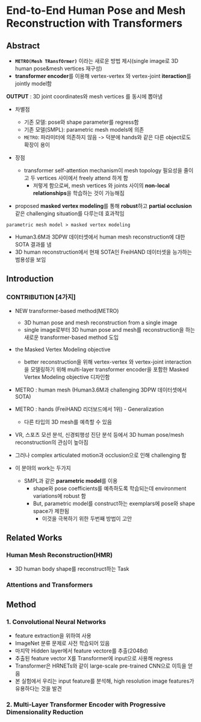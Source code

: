 # End-to-End Human Pose and Mesh Reconstruction with Transformers

## Abstract

- **```METRO(Mesh TRansfOrmer)```** 이라는 새로운 방법 제시(single image로 3D human pose&mesh vertices 재구성)
- **transformer encoder**를 이용해 vertex-vertex 와 vertex-joint **iteraction**를 jointly model함

**OUTPUT** : 3D joint coordinates와 mesh vertices 를 동시에 뽑아냄

- 차별점
  - 기존 모델: pose와 shape parameter를 regress함
  - 기존 모델(SMPL): parametric mesh models에 의존
  - ```METRO```: 파라미터에 의존하지 않음 -> 덕분에 hands와 같은 다른 object로도 확장이 용이

- 장점
  - transformer self-attention mechanism이 mesh topology 필요성을 줄이고 두 vertices 사이에서 freely attend 하게 함
    - 저렇게 함으로써, mesh vertices 와 joints 사이의 **non-local relationships**을 학습하는 것이 가능해짐
- proposed **masked vertex modeling**를 통해 **robust**하고 **partial occlusion**같은 challenging situation를 다루는데 효과적임


```parametric mesh model > masked vertex modeling```

- Human3.6M과 3DPW 데이터셋에서 human mesh reconstruction에 대한 SOTA 결과를 냄
- 3D human reconstruction에서 현재 SOTA인 FreiHAND 데이터셋을 능가하는 범용성을 보임

## Introduction

### CONTRIBUTION [4가지]
- NEW transformer-based method(METRO)
  - 3D human pose and mesh reconstruction from a single image
  - single image로부터 3D human pose and mesh를 reconstruction을 하는 새로운 transformer-based method 도입
- the Masked Vertex Modeling objective
  - better reconstruction을 위해 vertex-vertex 와 vertex-joint interaction을 모델링하기 위해 multi-layer transformer encoder을 포함한 Masked Vertex Modeling objective 디자인함 
- METRO : human mesh (Human3.6M과 challenging 3DPW 데이터셋에서 SOTA)
- METRO : hands (FreiHAND 리더보드에서 1위) - Generalization
  - 다른 타입의 3D mesh를 예측할 수 있음


- VR, 스포츠 모션 분석, 신경퇴행성 진단 분석 등에서 3D human pose/mesh reconstruction의 관심이 높아짐
- 그러나 complex articulated motion과 occlusion으로 인해 challenging 함
- 이 분야의 work는 두가지
  - SMPL과 같은 **parametric model**를 이용
    - shape와 pose coefficients를 예측하도록 학습되는데 environment variations에 robust 함
    - But, parametric model를 construct하는 exemplars에 pose와 shape space가 제한됨
      - 이것을 극복하기 위한 두번째 방법이 고안


## Related Works
### Human Mesh Reconstruction(HMR)
- 3D human body shape를 reconstruct하는 Task

### Attentions and Transformers


## Method
### 1. Convolutional Neural Networks
- feature extraction을 위하여 사용
- ImageNet 분류 문제로 사전 학습되어 있음
- 마지막 Hidden layer에서 feature vectore를 추출(2048d)
- 추출된 feature vector X를 Transformer에 input으로 사용해 regress
- Transformer은 HRNETs와 같이 large-scale pre-trained CNN으로 이득을 얻음
- 본 실험에서 우리는 input feature를 분석해, high resolution image features가 유용하다는 것을 발견

### 2. Multi-Layer Transformer Encoder with Progressive Dimensionality Reduction
